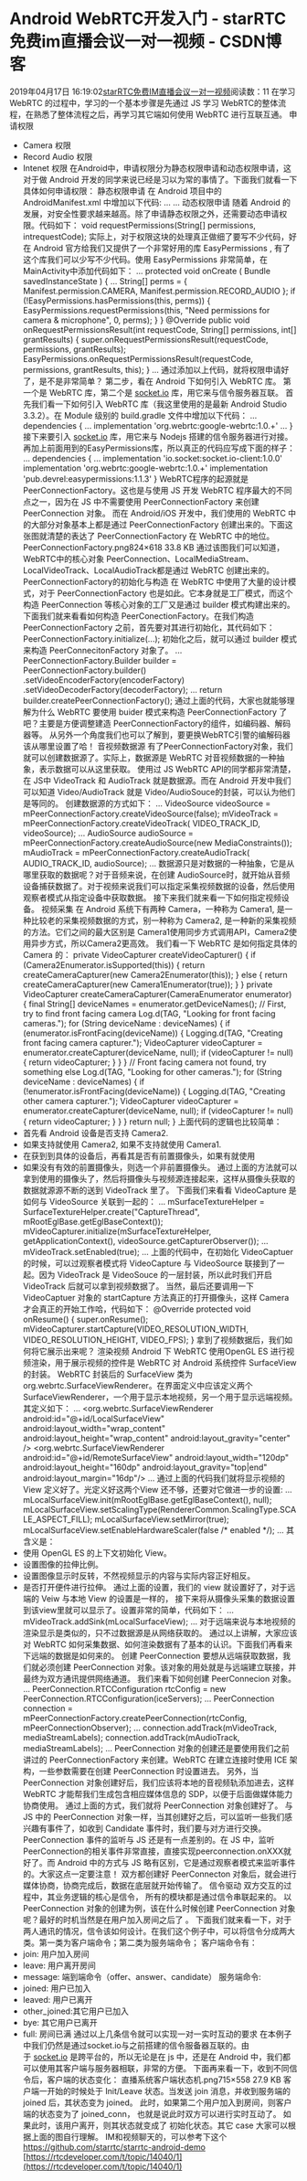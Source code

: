 # Android  WebRTC开发入门 - starRTC免费im直播会议一对一视频 - CSDN博客
2019年04月17日 16:19:02[starRTC免费IM直播会议一对一视频](https://me.csdn.net/elesos)阅读数：11
在学习 WebRTC 的过程中，学习的一个基本步骤是先通过 JS 学习 WebRTC的整体流程，在熟悉了整体流程之后，再学习其它端如何使用 WebRTC 进行互联互通。
申请权限
- Camera 权限
- Record Audio 权限
- Intenet 权限
在Android中，申请权限分为静态权限申请和动态权限申请，这对于做 Android 开发的同学来说已经是习以为常的事情了。下面我们就看一下具体如何申请权限：
静态权限申请
在 Android 项目中的 AndroidManifest.xml 中增加以下代码:
... <uses-feature android:name="android.hardware.camera" /> <uses-feature android:glEsVersion="0x00020000" android:required="true" /> <uses-permission android:name="android.permission.CAMERA" /> <uses-permission android:name="android.permission.RECORD_AUDIO" /> <uses-permission android:name="android.permission.INTENET" /> ...
动态权限申请
随着 Android 的发展，对安全性要求越来越高。除了申请静态权限之外，还需要动态申请权限。代码如下：
void requestPermissions(String[] permissions, intrequestCode);
实际上，对于权限这块的处理真正做细了要写不少代码，好在 Android 官方给我们又提供了一个非常好用的库 EasyPermissions , 有了这个库我们可以少写不少代码。使用 EasyPermissions 非常简单，在MainActivity中添加代码如下：
... protected void onCreate ( Bundle savedInstanceState ) { ... String[] perms = { Manifest.permission.CAMERA, Manifest.permission.RECORD_AUDIO }; if (!EasyPermissions.hasPermissions(this, perms)) { EasyPermissions.requestPermissions(this, "Need permissions for camera & microphone", 0, perms); } } @Override public void onRequestPermissionsResult(int requestCode, String[] permissions, int[] grantResults) { super.onRequestPermissionsResult(requestCode, permissions, grantResults); EasyPermissions.onRequestPermissionsResult(requestCode, permissions, grantResults, this); } ...
通过添加以上代码，就将权限申请好了，是不是非常简单？
第二步，看在 Android 下如何引入 WebRTC 库。
第一个是 WebRTC 库，第二个是 [socket.io](http://socket.io/) 库，用它来与信令服务器互联。
首先我们看一下如何引入 WebRTC 库（我这里使用的是最新 Android Studio 3.3.2）。在 Module 级别的 build.gradle 文件中增加以下代码：
... dependencies { ... implementation 'org.webrtc:google-webrtc:1.0.+' ... }
接下来要引入 [socket.io](http://socket.io/) 库，用它来与 Nodejs 搭建的信令服务器进行对接。再加上前面用到的EasyPermissions库，所以真正的代码应写成下面的样子：
... dependencies { ... implementation 'io.socket:socket.io-client:1.0.0' implementation 'org.webrtc:google-webrtc:1.0.+' implementation 'pub.devrel:easypermissions:1.1.3' }
WebRTC程序的起源就是PeerConnectionFactory。这也是与使用 JS 开发 WebRTC 程序最大的不同点之一，因为在 JS 中不需要使用 PeerConnectionFactory 来创建 PeerConnection 对象。
而在 Android/iOS 开发中，我们使用的 WebRTC 中的大部分对象基本上都是通过 PeerConnectionFactory 创建出来的。下面这张图就清楚的表达了 PeerConnectionFactory 在 WebRTC 中的地位。
PeerConnectionFactory.png824×618 33.8 KB
通过该图我们可以知道，WebRTC中的核心对象 PeerConnection、LocalMediaStream、LocalVideoTrack、LocalAudioTrack都是通过 WebRTC 创建出来的。
PeerConnectionFactory的初始化与构造
在 WebRTC 中使用了大量的设计模式，对于 PeerConnectionFactory 也是如此。它本身就是工厂模式，而这个构造 PeerConnection 等核心对象的工厂又是通过 builder 模式构建出来的。
下面我们就来看看如何构造 PeerConectionFactory。在我们构造 PeerConnectionFactory 之前，首先要对其进行初始化，其代码如下：
PeerConnectionFactory.initialize(...);
初始化之后，就可以通过 builder 模式来构造 PeerConnecitonFactory 对象了。
... PeerConnectionFactory.Builder builder = PeerConnectionFactory.builder() .setVideoEncoderFactory(encoderFactory) .setVideoDecoderFactory(decoderFactory); ... return builder.createPeerConnectionFactory();
通过上面的代码，大家也就能够理解为什么 WebRTC 要使用 buider 模式来构造 PeerConnectionFactory 了吧？主要是方便调整建造 PeerConnectionFactory的组件，如编码器、解码器等。
从另外一个角度我们也可以了解到，要更换WebRTC引警的编解码器该从哪里设置了哈！
音视频数据源
有了PeerConnectionFactory对象，我们就可以创建数据源了。实际上，数据源是 WebRTC 对音视频数据的一种抽象，表示数据可以从这里获取。
使用过 JS WebRTC API的同学都非常清楚，在 JS中 VideoTrack 和 AudioTrack 就是数据源。而在 Android 开发中我们可以知道 Video/AudioTrack 就是 Video/AudioSouce的封装，可以认为他们是等同的。
创建数据源的方式如下：
... VideoSource videoSource = mPeerConnectionFactory.createVideoSource(false); mVideoTrack = mPeerConnectionFactory.createVideoTrack( VIDEO_TRACK_ID, videoSource); ... AudioSource audioSource = mPeerConnectionFactory.createAudioSource(new MediaConstraints()); mAudioTrack = mPeerConnectionFactory.createAudioTrack( AUDIO_TRACK_ID, audioSource); ...
数据源只是对数据的一种抽象，它是从哪里获取的数据呢？对于音频来说，在创建 AudioSource时，就开始从音频设备捕获数据了。对于视频来说我们可以指定采集视频数据的设备，然后使用观察者模式从指定设备中获取数据。
接下来我们就来看一下如何指定视频设备。
视频采集
在 Android 系统下有两种 Camera，一种称为 Camera1, 是一种比较老的采集视频数据的方式，别一种称为 Camera2, 是一种新的采集视频的方法。它们之间的最大区别是 Camera1使用同步方式调用API，Camera2使用异步方式，所以Camera2更高效。
我们看一下 WebRTC 是如何指定具体的 Camera 的：
private VideoCapturer createVideoCapturer() { if (Camera2Enumerator.isSupported(this)) { return createCameraCapturer(new Camera2Enumerator(this)); } else { return createCameraCapturer(new Camera1Enumerator(true)); } } private VideoCapturer createCameraCapturer(CameraEnumerator enumerator) { final String[] deviceNames = enumerator.getDeviceNames(); // First, try to find front facing camera Log.d(TAG, "Looking for front facing cameras."); for (String deviceName : deviceNames) { if (enumerator.isFrontFacing(deviceName)) { Logging.d(TAG, "Creating front facing camera capturer."); VideoCapturer videoCapturer = enumerator.createCapturer(deviceName, null); if (videoCapturer != null) { return videoCapturer; } } } // Front facing camera not found, try something else Log.d(TAG, "Looking for other cameras."); for (String deviceName : deviceNames) { if (!enumerator.isFrontFacing(deviceName)) { Logging.d(TAG, "Creating other camera capturer."); VideoCapturer videoCapturer = enumerator.createCapturer(deviceName, null); if (videoCapturer != null) { return videoCapturer; } } } return null; }
上面代码的逻辑也比较简单：
- 首先看 Android 设备是否支持 Camera2.
- 如果支持就使用 Camera2, 如果不支持就使用 Camera1.
- 在获到到具体的设备后，再看其是否有前置摄像头，如果有就使用
- 如果没有有效的前置摄像头，则选一个非前置摄像头。
通过上面的方法就可以拿到使用的摄像头了，然后将摄像头与视频源连接起来，这样从摄像头获取的数据就源源不断的送到 VideoTrack 里了。
下面我们来看看 VideoCapture 是如何与 VideoSource 关联到一起的：
... mSurfaceTextureHelper = SurfaceTextureHelper.create("CaptureThread", mRootEglBase.getEglBaseContext()); mVideoCapturer.initialize(mSurfaceTextureHelper, getApplicationContext(), videoSource.getCapturerObserver()); ... mVideoTrack.setEnabled(true); ...
上面的代码中，在初始化 VideoCaptuer 的时候，可以过观察者模式将 VideoCapture 与 VideoSource 联接到了一起。因为 VideoTrack 是 VideoSouce 的一层封装，所以此时我们开启 VideoTrack 后就可以拿到视频数据了。
当然，最后还要调用一下 VideoCaptuer 对象的 startCapture 方法真正的打开摄像头，这样 Camera 才会真正的开始工作哈，代码如下：
@Override protected void onResume() { super.onResume(); mVideoCapturer.startCapture(VIDEO_RESOLUTION_WIDTH, VIDEO_RESOLUTION_HEIGHT, VIDEO_FPS); }
拿到了视频数据后，我们如何将它展示出来呢？
渲染视频
Android 下 WebRTC 使用OpenGL ES 进行视频渲染，用于展示视频的控件是 WebRTC 对 Android 系统控件 SurfaceView 的封装。
WebRTC 封装后的 SurfaceView 类为 org.webrtc.SurfaceViewRenderer。在界面定义中应该定义两个SurfaceViewRenderer，一个用于显示本地视频，另一个用于显示远端视频。
其定义如下：
... <org.webrtc.SurfaceViewRenderer android:id="@+id/LocalSurfaceView" android:layout_width="wrap_content" android:layout_height="wrap_content" android:layout_gravity="center" /> <org.webrtc.SurfaceViewRenderer android:id="@+id/RemoteSurfaceView" android:layout_width="120dp" android:layout_height="160dp" android:layout_gravity="top|end" android:layout_margin="16dp"/> ...
通过上面的代码我们就将显示视频的 View 定义好了。光定义好这两个View 还不够，还要对它做进一步的设置:
... mLocalSurfaceView.init(mRootEglBase.getEglBaseContext(), null); mLocalSurfaceView.setScalingType(RendererCommon.ScalingType.SCALE_ASPECT_FILL); mLocalSurfaceView.setMirror(true); mLocalSurfaceView.setEnableHardwareScaler(false /* enabled */); ...
其含义是：
- 使用 OpenGL ES 的上下文初始化 View。
- 设置图像的拉伸比例。
- 设置图像显示时反转，不然视频显示的内容与实际内容正好相反。
- 是否打开便件进行拉伸。
通过上面的设置，我们的 view 就设置好了，对于远端的 Veiw 与本地 View 的设置是一样的，
接下来将从摄像头采集的数据设置到该view里就可以显示了。设置非常的简单，代码如下：
... mVideoTrack.addSink(mLocalSurfaceView); ...
对于远端来说与本地视频的渲染显示是类似的，只不过数据源是从网络获取的。
通过以上讲解，大家应该对 WebRTC 如何采集数据、如何渲染数据有了基本的认识。下面我们再看来下远端的数据是如何来的。
创建 PeerConnection
要想从远端获取数据，我们就必须创建 PeerConnection 对象。该对象的用处就是与远端建立联接，并最终为双方通讯提供网络通道。
我们来看下如何创建 PeerConnecion 对象。
... PeerConnection.RTCConfiguration rtcConfig = new PeerConnection.RTCConfiguration(iceServers); ... PeerConnection connection = mPeerConnectionFactory.createPeerConnection(rtcConfig, mPeerConnectionObserver); ... connection.addTrack(mVideoTrack, mediaStreamLabels); connection.addTrack(mAudioTrack, mediaStreamLabels); ...
PeerConnection 对象的创建还是要使用我们之前讲过的 PeerConnectionFactory 来创建。WebRTC 在建立连接时使用 ICE 架构，一些参数需要在创建 PeerConnection 时设置进去。
另外，当 PeerConnection 对象创建好后，我们应该将本地的音视频轨添加进去，这样 WebRTC 才能帮我们生成包含相应媒体信息的 SDP，以便于后面做媒体能力协商使用。
通过上面的方式，我们就将 PeerConnection 对象创建好了。
与 JS 中的 PeerConnection 对象一样，当其创建好之后，可以监听一些我们感兴趣有事件了，如收到 Candidate 事件时，我们要与对方进行交换。
PeerConnection 事件的监听与 JS 还是有一点差别的。在 JS 中，监听 PeerConnection的相关事件非常直接，直接实现peerconnection.onXXX就好了。而 Android 中的方式与 JS 略有区别，它是通过观察者模式来监听事件的。大家这点一定要注意！
双方都创建好 PeerConnecton 对象后，就会进行媒体协商，协商完成后，数据在底层就开始传输了。
信令驱动
双方交互的过程中，其业务逻辑的核心是信令， 所有的模块都是通过信令串联起来的。
以 PeerConnection 对象的创建为例，该在什么时候创建 PeerConnection 对象呢？最好的时机当然是在用户加入房间之后了 。
下面我们就来看一下，对于两人通讯的情况，信令该如何设计。在我们这个例子中，可以将信令分成两大类。第一类为客户端命令；第二类为服务端命令；
客户端命令有：
- join: 用户加入房间
- leave: 用户离开房间
- message: 端到端命令（offer、answer、candidate）
服务端命令:
- joined: 用户已加入
- leaved: 用户已离开
- other_joined:其它用户已加入
- bye: 其它用户已离开
- full: 房间已满
通过以上几条信令就可以实现一对一实时互动的要求
在本例子中我们仍然是通过socket.io与之前搭建的信令服备器互联的。由于 [socket.io](http://socket.io/) 是跨平台的，所以无论是在 js 中，还是在 Android 中，我们都可以使用其客户端与服务器相联，非常的方便。
下面再来看一下，收到不同信令后，客户端的状态变化：
直播系统客户端状态机.png715×558 27.9 KB
客户端一开始的时候处于 Init/Leave 状态。当发送 join 消息，并收到服务端的 joined 后，其状态变为 joined。
此时，如果第二个用户加入到房间，则客户端的状态变为了 joined_conn， 也就是说此时双方可以进行实时互动了。
如果此时，该用户离开，则其状态就变成了 初始化状态。其它 case 大家可以根据上面的图自行理解。
IM和视频聊天的，可以参考下这个 https://github.com/starrtc/starrtc-android-demo
[https://rtcdeveloper.com/t/topic/14040/1](https://rtcdeveloper.com/t/topic/14040/1)
